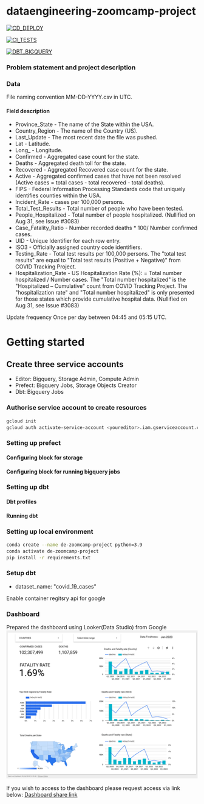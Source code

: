 # dataengineering-zoomcamp-project

[![CD_DEPLOY](https://github.com/Nakulbajaj101/dataengineering-zoomcamp-project/actions/workflows/cd-deploy.yml/badge.svg?branch=main)](https://github.com/Nakulbajaj101/dataengineering-zoomcamp-project/actions/workflows/cd-deploy.yml)

[![CI_TESTS](https://github.com/Nakulbajaj101/dataengineering-zoomcamp-project/actions/workflows/ci-tests.yml/badge.svg)](https://github.com/Nakulbajaj101/dataengineering-zoomcamp-project/actions/workflows/ci-tests.yml)

[![DBT_BIGQUERY](https://github.com/Nakulbajaj101/dataengineering-zoomcamp-project/actions/workflows/dbt-workflow.yml/badge.svg)](https://github.com/Nakulbajaj101/dataengineering-zoomcamp-project/actions/workflows/dbt-workflow.yml)

### Problem statement and project description

### Data

File naming convention
MM-DD-YYYY.csv in UTC.

#### Field description
* Province_State - The name of the State within the USA.
* Country_Region - The name of the Country (US).
* Last_Update - The most recent date the file was pushed.
* Lat - Latitude.
* Long_ - Longitude.
* Confirmed - Aggregated case count for the state.
* Deaths - Aggregated death toll for the state.
* Recovered - Aggregated Recovered case count for the state.
* Active - Aggregated confirmed cases that have not been resolved (Active cases = total cases - total recovered - total deaths).
* FIPS - Federal Information Processing Standards code that uniquely identifies counties within the USA.
* Incident_Rate - cases per 100,000 persons.
* Total_Test_Results - Total number of people who have been tested.
* People_Hospitalized - Total number of people hospitalized. (Nullified on Aug 31, see Issue #3083)
* Case_Fatality_Ratio - Number recorded deaths * 100/ Number confirmed cases.
* UID - Unique Identifier for each row entry.
* ISO3 - Officially assigned country code identifiers.
* Testing_Rate - Total test results per 100,000 persons. The "total test results" are equal to "Total test results (Positive + Negative)" from COVID Tracking Project.
* Hospitalization_Rate - US Hospitalization Rate (%): = Total number hospitalized / Number cases. The "Total number hospitalized" is the "Hospitalized – Cumulative" count from COVID Tracking Project. The "hospitalization rate" and "Total number hospitalized" is only presented for those states which provide cumulative hospital data. (Nullified on Aug 31, see Issue #3083)

Update frequency
Once per day between 04:45 and 05:15 UTC.

# Getting started

## Create three service accounts
- Editor: Bigquery, Storage Admin, Compute Admin
- Prefect: Bigquery Jobs, Storage Objects Creator
- Dbt: Bigquery Jobs

### Authorise service account to create resources
```bash 
gcloud init 
gcloud auth activate-service-account <youreditor>.iam.gserviceaccount.com --key-file=</path/editor.json>
```

### Setting up prefect
#### Configuring block for storage
#### Configuring block for running bigquery jobs

### Setting up dbt
#### Dbt profiles
#### Running dbt
### Setting up local environment

```bash
conda create --name de-zoomcamp-project python=3.9
conda activate de-zoomcamp-project
pip install -r requirements.txt
```

### Setup dbt

* dataset_name: "covid_19_cases"


Enable container regitsry api for google

### Dashboard
Prepared the dashboard using Looker(Data Studio) from Google
![alt text](https://github.com/Nakulbajaj101/dataengineering-zoomcamp-project/blob/main/dashboard/Covid_Monthly_Analytical_Insights.png)

If you wish to access to the dashboard please request access via link below:
[Dashboard share link](https://lookerstudio.google.com/reporting/4cc8cc5e-0e83-4889-84a3-9236225b791a)